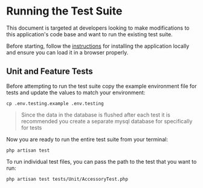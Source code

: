 # Running the Test Suite

This document is targeted at developers looking to make modifications to this application's code base and want to run the existing test suite.

Before starting, follow the [instructions](README.md#installation) for installing the application locally and ensure you can load it in a browser properly.

## Unit and Feature Tests

Before attempting to run the test suite copy the example environment file for tests and update the values to match your environment:

`cp .env.testing.example .env.testing`
> Since the data in the database is flushed after each test it is recommended you create a separate mysql database for specifically for tests

Now you are ready to run the entire test suite from your terminal:

`php artisan test`

To run individual test files, you can pass the path to the test that you want to run:

`php artisan test tests/Unit/AccessoryTest.php`
